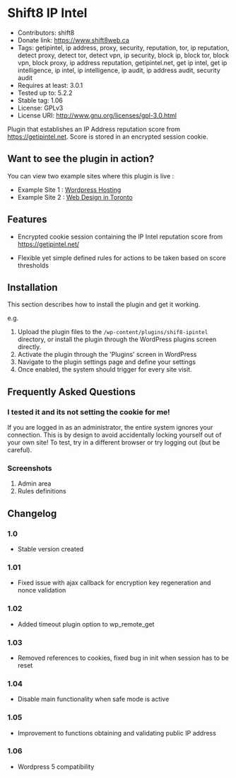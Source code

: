 # Shift8 IP Intel 
* Contributors: shift8
* Donate link: https://www.shift8web.ca
* Tags: getipintel, ip address, proxy, security, reputation, tor, ip reputation, detect proxy, detect tor, detect vpn, ip security, block ip, block tor, block vpn, block proxy, ip address reputation, getipintel.net, get ip intel, get ip intelligence, ip intel, ip intelligence, ip audit, ip address audit, security audit
* Requires at least: 3.0.1
* Tested up to: 5.2.2
* Stable tag: 1.06
* License: GPLv3
* License URI: http://www.gnu.org/licenses/gpl-3.0.html

Plugin that establishes an IP Address reputation score from https://getipintel.net. Score is stored in an encrypted session cookie.

## Want to see the plugin in action?

You can view two example sites where this plugin is live :

- Example Site 1 : [Wordpress Hosting](https://www.stackstar.com "Wordpress Hosting")
- Example Site 2 : [Web Design in Toronto](https://www.shift8web.ca "Web Design in Toronto")

## Features 

- Encrypted cookie session containing the IP Intel reputation score from https://getipintel.net/

- Flexible yet simple defined rules for actions to be taken based on score thresholds


## Installation 

This section describes how to install the plugin and get it working.

e.g.

1. Upload the plugin files to the `/wp-content/plugins/shif8-ipintel` directory, or install the plugin through the WordPress plugins screen directly.
2. Activate the plugin through the 'Plugins' screen in WordPress
3. Navigate to the plugin settings page and define your settings
3. Once enabled, the system should trigger for every site visit.

## Frequently Asked Questions 

### I tested it and its not setting the cookie for me!

If you are logged in as an administrator, the entire system ignores your connection. This is by design to avoid accidentally locking yourself out of your own site! To test, try in a different browser or try logging out (but be careful).

### Screenshots 

1. Admin area 
2. Rules definitions

## Changelog 

### 1.0 
* Stable version created

### 1.01
* Fixed issue with ajax callback for encryption key regeneration and nonce validation

### 1.02
* Added timeout plugin option to wp_remote_get

### 1.03 
* Removed references to cookies, fixed bug in init when session has to be reset

### 1.04
* Disable main functionality when safe mode is active

### 1.05
* Improvement to functions obtaining and validating public IP address

### 1.06
* Wordpress 5 compatibility

